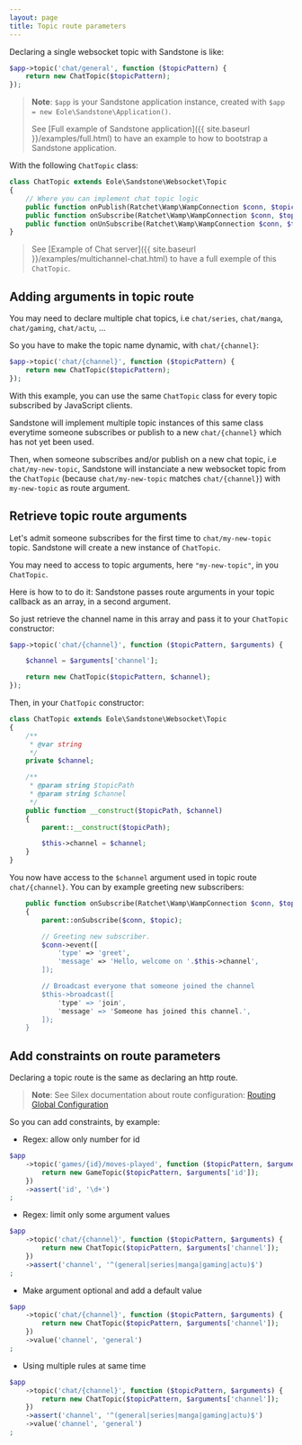 ```yaml
---
layout: page
title: Topic route parameters
---
```


Declaring a single websocket topic with Sandstone is like:

``` php
$app->topic('chat/general', function ($topicPattern) {
    return new ChatTopic($topicPattern);
});
```

> **Note**: `$app` is your Sandstone application instance,
> created with `$app = new Eole\Sandstone\Application()`.
>
> See [Full example of Sandstone application]({{ site.baseurl }}/examples/full.html)
> to have an example to how to bootstrap a Sandstone application.

With the following `ChatTopic` class:

``` php
class ChatTopic extends Eole\Sandstone\Websocket\Topic
{
    // Where you can implement chat topic logic
    public function onPublish(Ratchet\Wamp\WampConnection $conn, $topic, $event) {}
    public function onSubscribe(Ratchet\Wamp\WampConnection $conn, $topic) {}
    public function onUnSubscribe(Ratchet\Wamp\WampConnection $conn, $topic) {}
}
```

> See [Example of Chat server]({{ site.baseurl }}/examples/multichannel-chat.html)
> to have a full exemple of this `ChatTopic`.


## Adding arguments in topic route

You may need to declare multiple chat topics,
i.e `chat/series`, `chat/manga`, `chat/gaming`, `chat/actu`, ...

So you have to make the topic name dynamic, with `chat/{channel}`:

``` php
$app->topic('chat/{channel}', function ($topicPattern) {
    return new ChatTopic($topicPattern);
});
```

With this example, you can use the same `ChatTopic` class
for every topic subscribed by JavaScript clients.

Sandstone will implement multiple topic instances of this same class
everytime someone subscribes or publish to a new `chat/{channel}`
which has not yet been used.

Then, when someone subscribes and/or publish on a new chat topic,
i.e `chat/my-new-topic`, Sandstone will instanciate a new websocket topic
from the `ChatTopic` (because `chat/my-new-topic` matches `chat/{channel}`)
with `my-new-topic` as route argument.


## Retrieve topic route arguments

Let's admit someone subscribes for the first time to `chat/my-new-topic` topic.
Sandstone will create a new instance of `ChatTopic`.

You may need to access to topic arguments, here `"my-new-topic"`,
in you `ChatTopic`.

Here is how to to do it: Sandstone passes route arguments in your topic callback
as an array, in a second argument.

So just retrieve the channel name in this array and pass it to your `ChatTopic` constructor:

``` php
$app->topic('chat/{channel}', function ($topicPattern, $arguments) {

    $channel = $arguments['channel'];

    return new ChatTopic($topicPattern, $channel);
});
```

Then, in your `ChatTopic` constructor:

``` php
class ChatTopic extends Eole\Sandstone\Websocket\Topic
{
    /**
     * @var string
     */
    private $channel;

    /**
     * @param string $topicPath
     * @param string $channel
     */
    public function __construct($topicPath, $channel)
    {
        parent::__construct($topicPath);

        $this->channel = $channel;
    }
}
```

You now have access to the `$channel` argument used in topic route `chat/{channel}`.
You can by example greeting new subscribers:

``` php
    public function onSubscribe(Ratchet\Wamp\WampConnection $conn, $topic)
    {
        parent::onSubscribe($conn, $topic);

        // Greeting new subscriber.
        $conn->event([
            'type' => 'greet',
            'message' => 'Hello, welcome on '.$this->channel',
        ]);

        // Broadcast everyone that someone joined the channel
        $this->broadcast([
            'type' => 'join',
            'message' => 'Someone has joined this channel.',
        ]);
    }
```


## Add constraints on route parameters

Declaring a topic route is the same as declaring an http route.

> **Note**: See Silex documentation about route configuration:
> [Routing Global Configuration](https://silex.symfony.com/index.php/doc/2.0/usage.html#global-configuration)

So you can add constraints, by example:

- Regex: allow only number for id

``` php
$app
    ->topic('games/{id}/moves-played', function ($topicPattern, $arguments) {
        return new GameTopic($topicPattern, $arguments['id']);
    })
    ->assert('id', '\d+')
;
```

- Regex: limit only some argument values

``` php
$app
    ->topic('chat/{channel}', function ($topicPattern, $arguments) {
        return new ChatTopic($topicPattern, $arguments['channel']);
    })
    ->assert('channel', '^(general|series|manga|gaming|actu)$')
;
```

- Make argument optional and add a default value

``` php
$app
    ->topic('chat/{channel}', function ($topicPattern, $arguments) {
        return new ChatTopic($topicPattern, $arguments['channel']);
    })
    ->value('channel', 'general')
;
```

- Using multiple rules at same time

``` php
$app
    ->topic('chat/{channel}', function ($topicPattern, $arguments) {
        return new ChatTopic($topicPattern, $arguments['channel']);
    })
    ->assert('channel', '^(general|series|manga|gaming|actu)$')
    ->value('channel', 'general')
;
```
